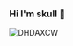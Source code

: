 ### Hi I'm skull 👋

![DHDAXCW](https://github-readme-stats.vercel.app/api?username=DHDAXCW&hide=issues&hide_title=true&include_all_commits=true&bg_color=30,e96443,904e95&title_color=fff&text_color=fff)
